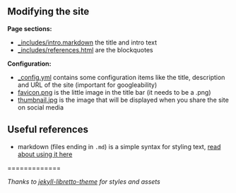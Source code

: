 
## Modifying the site

**Page sections:**

- [_includes/intro.markdown](_includes/intro.markdown) the title and intro text
- [_includes/references.html](_includes/references.html) are the blockquotes

**Configuration:**

- [_config.yml](_config.yml) contains some configuration items like the title, description and URL of the site (important for googleability)
- [favicon.png](favicon.png) is the little image in the title bar (it needs to be a .png)
- [thumbnail.jpg](thumbnail.jpg) is the image that will be displayed when you share the site on social media

## Useful references

- markdown (files ending in `.md`) is a simple syntax for styling text, [read about using it here](https://guides.github.com/features/mastering-markdown/)

=============

*Thanks to [jekyll-libretto-theme](https://github.com/ferrolho/jekyll-theme-libretto) for styles and assets*